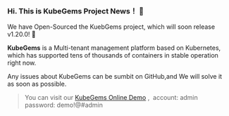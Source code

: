 ### Hi. This is KubeGems Project News！ 🎉


We have Open-Sourced the KuebGems project, which will soon release v1.20.0! 🎁

**KubeGems** is a Multi-tenant management platform based on Kubernetes, which has supported tens of thousands of containers in stable operation right now.

Any issues about KubeGems can be sumbit on GitHub,and We will solve it as soon as possible.

>You can visit our [KubeGems Online Demo](http://47.108.255.162/) ,&nbsp; account: admin &nbsp;&nbsp; password: demo!@#admin



